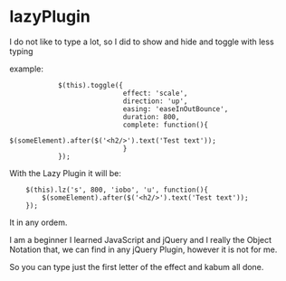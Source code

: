 lazyPlugin
==========

I do not like to type a lot, so I did to show and hide and toggle with less typing

example: 

                $(this).toggle({
                                effect: 'scale',
                                direction: 'up',
                                easing: 'easeInOutBounce',
                                duration: 800,
                                complete: function(){
                                                $(someElement).after($('<h2/>').text('Test text'));
                                }
                });
                
With the Lazy Plugin it will be:

        $(this).lz('s', 800, 'iobo', 'u', function(){
            $(someElement).after($('<h2/>').text('Test text'));
        });

It in any ordem.

I am a beginner I learned JavaScript and jQuery and I really the Object Notation that,
we can find in any jQuery Plugin, however it is not for me.

So you can type just the first letter of the effect and kabum all done.





